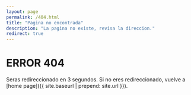 ```yaml
---
layout: page
permalink: /404.html
title: "Pagina no encontrada"
description: "La pagina no existe, revisa la direccion."
redirect: true
---
```


# ERROR 404

Seras redireccionado en 3 segundos. Si no eres redireccionado, vuelve a [home page]({{ site.baseurl | prepend: site.url }}).

